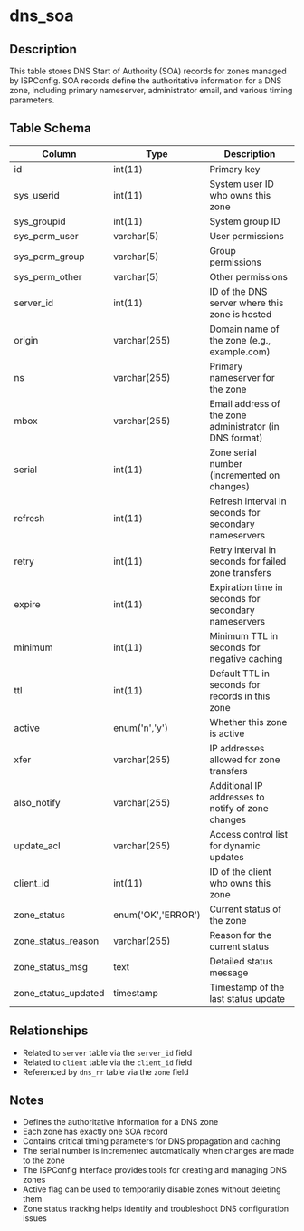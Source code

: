 # dns_soa

## Description
This table stores DNS Start of Authority (SOA) records for zones managed by ISPConfig. SOA records define the authoritative information for a DNS zone, including primary nameserver, administrator email, and various timing parameters.

## Table Schema
| Column | Type | Description |
|--------|------|-------------|
| id | int(11) | Primary key |
| sys_userid | int(11) | System user ID who owns this zone |
| sys_groupid | int(11) | System group ID |
| sys_perm_user | varchar(5) | User permissions |
| sys_perm_group | varchar(5) | Group permissions |
| sys_perm_other | varchar(5) | Other permissions |
| server_id | int(11) | ID of the DNS server where this zone is hosted |
| origin | varchar(255) | Domain name of the zone (e.g., example.com) |
| ns | varchar(255) | Primary nameserver for the zone |
| mbox | varchar(255) | Email address of the zone administrator (in DNS format) |
| serial | int(11) | Zone serial number (incremented on changes) |
| refresh | int(11) | Refresh interval in seconds for secondary nameservers |
| retry | int(11) | Retry interval in seconds for failed zone transfers |
| expire | int(11) | Expiration time in seconds for secondary nameservers |
| minimum | int(11) | Minimum TTL in seconds for negative caching |
| ttl | int(11) | Default TTL in seconds for records in this zone |
| active | enum('n','y') | Whether this zone is active |
| xfer | varchar(255) | IP addresses allowed for zone transfers |
| also_notify | varchar(255) | Additional IP addresses to notify of zone changes |
| update_acl | varchar(255) | Access control list for dynamic updates |
| client_id | int(11) | ID of the client who owns this zone |
| zone_status | enum('OK','ERROR') | Current status of the zone |
| zone_status_reason | varchar(255) | Reason for the current status |
| zone_status_msg | text | Detailed status message |
| zone_status_updated | timestamp | Timestamp of the last status update |

## Relationships
- Related to `server` table via the `server_id` field
- Related to `client` table via the `client_id` field
- Referenced by `dns_rr` table via the `zone` field

## Notes
- Defines the authoritative information for a DNS zone
- Each zone has exactly one SOA record
- Contains critical timing parameters for DNS propagation and caching
- The serial number is incremented automatically when changes are made to the zone
- The ISPConfig interface provides tools for creating and managing DNS zones
- Active flag can be used to temporarily disable zones without deleting them
- Zone status tracking helps identify and troubleshoot DNS configuration issues
